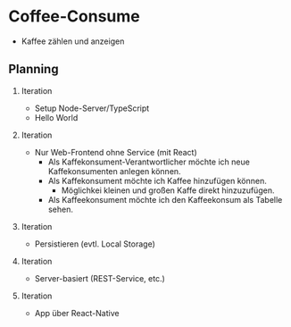 Coffee-Consume
==============

- Kaffee zählen und anzeigen

Planning
--------

1. Iteration
    - Setup Node-Server/TypeScript
    - Hello World

2. Iteration
    - Nur Web-Frontend ohne Service (mit React)
      - Als Kaffekonsument-Verantwortlicher möchte ich neue Kaffekonsumenten anlegen können.
      - Als Kaffekonsument möchte ich Kaffee hinzufügen können.
          - Möglichkei kleinen und großen Kaffe direkt hinzuzufügen.
      - Als Kaffeekonsument möchte ich den Kaffeekonsum als Tabelle sehen.

3. Iteration
    - Persistieren (evtl. Local Storage)

4. Iteration
    - Server-basiert (REST-Service, etc.)

5. Iteration
    - App über React-Native
